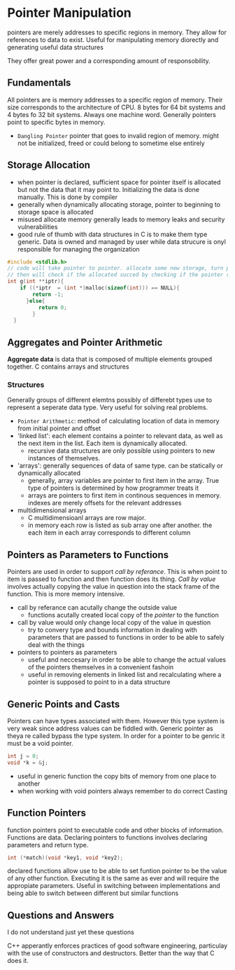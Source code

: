 # Pointer Manipulation

pointers are merely addresses to specific regions in memory. They allow for references to data to exist.
Useful for manipulating memory diorectly and generating useful data structures

They offer great power and a corresponding amount of responsobility.

## Fundamentals

All pointers are is memory addresses to a specific region of memory. Their size corresponds to the architecture
of CPU. 8 bytes for 64 bit systems and 4 bytes fo 32 bit systems. Always one machine word. Generally pointers point to specific bytes in memory.

- `Dangling Pointer` pointer that goes to invalid region of memory. might not be initialized, freed or could belong to sometime else entirely

## Storage Allocation

- when pointer is declared, sufficient space for pointer itself is allocated but not the data that it may point to. Initializing the data is done manually. This is done by compiler
- generally when dynamically allocating storage, pointer to beginning to storage space is allocated
- misused allocate memory generally leads to memory leaks and security vulnerabilities
- good rule of thumb with data structures in C is to make them type generic. Data is owned and managed by user while data strucure is onyl responsible for managing the organization



```c
#include <stdlib.h>
// code will take pointer to pointer. allocate some new storage, turn pointer to be of type pointer to interger
// then will check if the allocated succed by checking if the pointer return is NULL
int g(int **iptr){
    if ((*iptr  = (int *)malloc(sizeof(int))) == NULL){
        return -1;
      }else{
          return 0;
        }
  }
```

## Aggregates and Pointer Arithmetic

**Aggregate data** is data that is composed of multiple elements grouped together.
C contains arrays and structures

### Structures

Generally groups of different elemtns possibly of differebt types use to represent a seperate data type.
Very useful for solving real problems. 

- `Pointer Arithmetic`: method of calculating location of data in memory from initial pointer and offset
- 'linked list': each element contains a pointer to relevant data, as well as the next item in the list. Each item is dynamically allocated.
  - recursive data structures are only possible using pointers to new instances of themselves.
- 'arrays': generally sequences of data of same type. can be statically or dynamically allocated
  - generally, array variables are pointer to first item in the array. True type of pointers is determined by how programmer treats it
  - arrays are pointers to first item in continous sequences in memory. indexes are merely offsets for the relevant addresses
- multidimensional arrays
  - C multidimensioanl arrays are row major.
  - in memory each row is listed as sub array one after another. the each item in each array corresponds to different column

## Pointers as Parameters to Functions

Pointers are used in order to support *call by referance*. This is when point to item is passed to 
function and then function does its thing. *Call by value* involves actually copying
the value in question into the stack frame of the function. This is more memory intensive. 

- call by referance can acutally change the outside value
  -  functions acutally created local copy of the *pointer* to the function
- call by value would only change local copy of the value in question
  - try to convery type and bounds information in dealing with parameters that are passed to functions in order to be able to safely deal with the things
- pointers to pointers as parameters
  - useful and neccesary in order to be able to change the actual values of the pointers themselves in a convenient fashoin
  - useful in removing elements in linked list and recalculating where a pointer is supposed to point to in a data structure

## Generic Points and Casts

Pointers can have types associated with them. However this type system is very weak since address values 
can be fiddled with. Generic pointer as theya re called bypass the type system. In order for a pointer
to be genric it must be a void pointer.

```c
int j = 0;
void *k = &j;
```

- useful in generic function the copy bits of memory from one place to another
- when working with void pointers always remember to do correct Casting

## Function Pointers

function pointers point to executable code and other blocks of information. Functions are data.
Declaring pointers to functions involves declaring parameters and return type.

```c
int (*match)(void *key1, void *key2);
```

declared functions allow use to be able to set funtion pointer to be the value of any other function.
Executing it is the same as ever and will require the appropiate parameters. Useful in switching between 
implementations and being able to switch between different but similar functions

## Questions and Answers

I do not understand just yet these questions

C++ apperantly enforces practices of good software engineering, particulay with the use of constructors and destructors.
Better than the way that C does it.
